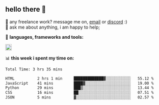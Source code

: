 ## hello there 👋

💼 any freelance work? message me on, [email](mailto:pierok420@gmail.com) or [discord](https://discord.com/users/577571414186393661/) :)\
💬 ask me about anything, i am happy to help;

🌸 **languages, frameworks and tools:**  

<img height="20" src="https://simpleskill.icons.workers.dev/svg/?i=javascript,typescript,node.js,html5,css3,react,next.js,kotlin,npm,docker,mysql,redis,mongodb">

📊 **this week i spent my time on:**
<!--START_SECTION:waka-->

```txt
Total Time: 3 hrs 35 mins

HTML          2 hrs 1 min     █████████████▓░░░░░░░░░░░   55.12 %
JavaScript    41 mins         ████▓░░░░░░░░░░░░░░░░░░░░   19.00 %
Python        29 mins         ███▒░░░░░░░░░░░░░░░░░░░░░   13.44 %
CSS           16 mins         ██░░░░░░░░░░░░░░░░░░░░░░░   07.51 %
JSON          5 mins          ▓░░░░░░░░░░░░░░░░░░░░░░░░   02.57 %
```

<!--END_SECTION:waka-->
